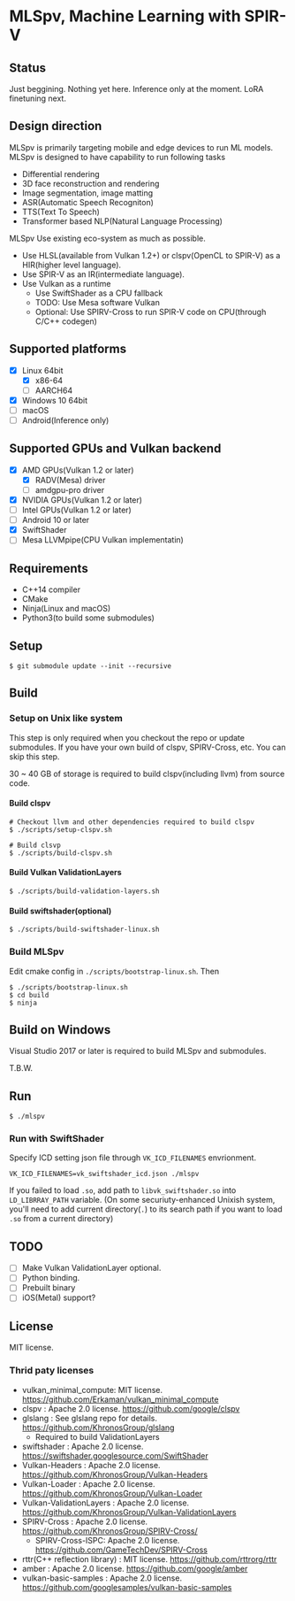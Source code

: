# MLSpv, Machine Learning with SPIR-V

## Status

Just beggining. Nothing yet here.
Inference only at the moment. LoRA finetuning next.

## Design direction

MLSpv is primarily targeting mobile and edge devices to run ML models.
MLSpv is designed to have capability to run following tasks
  * Differential rendering
  * 3D face reconstruction and rendering
  * Image segmentation, image matting
  * ASR(Automatic Speech Recogniton)
  * TTS(Text To Speech)
  * Transformer based NLP(Natural Language Processing)

MLSpv Use existing eco-system as much as possible.

* Use HLSL(available from Vulkan 1.2+) or clspv(OpenCL to SPIR-V) as a HIR(higher level language).
* Use SPIR-V as an IR(intermediate language).
* Use Vulkan as a runtime
  * Use SwiftShader as a CPU fallback
  * TODO: Use Mesa software Vulkan
  * Optional: Use SPIRV-Cross to run SPIR-V code on CPU(through C/C++ codegen)

## Supported platforms

* [x] Linux 64bit
  * [x] x86-64
  * [ ] AARCH64
* [x] Windows 10 64bit
* [ ] macOS
* [ ] Android(Inference only)

## Supported GPUs and Vulkan backend

* [x] AMD GPUs(Vulkan 1.2 or later)
  * [x] RADV(Mesa) driver
  * [ ] amdgpu-pro driver
* [x] NVIDIA GPUs(Vulkan 1.2 or later)
* [ ] Intel GPUs(Vulkan 1.2 or later)
* [ ] Android 10 or later
* [x] SwiftShader
* [ ] Mesa LLVMpipe(CPU Vulkan implementatin)

## Requirements

* C++14 compiler
* CMake
* Ninja(Linux and macOS)
* Python3(to build some submodules)

## Setup

```
$ git submodule update --init --recursive
```

## Build

### Setup on Unix like system

This step is only required when you checkout the repo or update submodules.
If you have your own build of clspv, SPIRV-Cross, etc. You can skip this step.

30 ~ 40 GB of storage is required to build clspv(including llvm) from source code.

#### Build clspv

```
# Checkout llvm and other dependencies required to build clspv
$ ./scripts/setup-clspv.sh

# Build clsvp
$ ./scripts/build-clspv.sh
```

#### Build Vulkan ValidationLayers

```
$ ./scripts/build-validation-layers.sh
```

#### Build swiftshader(optional)

```
$ ./scripts/build-swiftshader-linux.sh
```

### Build MLSpv

Edit cmake config in `./scripts/bootstrap-linux.sh`. Then

```
$ ./scripts/bootstrap-linux.sh
$ cd build
$ ninja
```

## Build on Windows

Visual Studio 2017 or later is required to build MLSpv and submodules.

T.B.W.

## Run

```
$ ./mlspv
```

### Run with SwiftShader

Specify ICD setting json file through `VK_ICD_FILENAMES` envrionment.

```
VK_ICD_FILENAMES=vk_swiftshader_icd.json ./mlspv
```

If you failed to load `.so`, add path to `libvk_swiftshader.so` into `LD_LIBRRAY_PATH` variable.
(On some securiuty-enhanced Unixish system, you'll need to add current directory(`.`) to its search path if you want to load `.so` from a current directory)

## TODO

* [ ] Make Vulkan ValidationLayer optional.
* [ ] Python binding.
* [ ] Prebuilt binary
* [ ] iOS(Metal) support?

## License

MIT license.

### Thrid paty licenses

* vulkan_minimal_compute: MIT license. https://github.com/Erkaman/vulkan_minimal_compute
* clspv : Apache 2.0 license. https://github.com/google/clspv
* glslang : See glslang repo for details. https://github.com/KhronosGroup/glslang
  * Required to build ValidationLayers
* swiftshader : Apache 2.0 license. https://swiftshader.googlesource.com/SwiftShader
* Vulkan-Headers : Apache 2.0 license. https://github.com/KhronosGroup/Vulkan-Headers
* Vulkan-Loader : Apache 2.0 license. https://github.com/KhronosGroup/Vulkan-Loader
* Vulkan-ValidationLayers : Apache 2.0 license. https://github.com/KhronosGroup/Vulkan-ValidationLayers
* SPIRV-Cross : Apache 2.0 license. https://github.com/KhronosGroup/SPIRV-Cross/
  * SPIRV-Cross-ISPC: Apache 2.0 license. https://github.com/GameTechDev/SPIRV-Cross
* rttr(C++ reflection library) : MIT license. https://github.com/rttrorg/rttr
* amber : Apache 2.0 license. https://github.com/google/amber
* vulkan-basic-samples : Apache 2.0 license. https://github.com/googlesamples/vulkan-basic-samples
